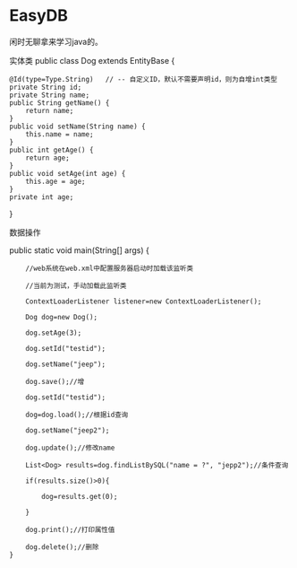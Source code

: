 # EasyDB
闲时无聊拿来学习java的。


实体类
  public class Dog extends EntityBase {
	
	@Id(type=Type.String)   // -- 自定义ID，默认不需要声明id，则为自增int类型
	private String id;
	private String name;
	public String getName() {
		return name;
	}
	public void setName(String name) {
		this.name = name;
	}
	public int getAge() {
		return age;
	}
	public void setAge(int age) {
		this.age = age;
	}
	private int age;
}


数据操作

  public static void main(String[] args) {
  
		//web系统在web.xml中配置服务器启动时加载该监听类
		
		//当前为测试，手动加载此监听类
		
		ContextLoaderListener listener=new ContextLoaderListener();
		
		Dog dog=new Dog();
		
		dog.setAge(3);
		
		dog.setId("testid");
		
		dog.setName("jeep");
		
		dog.save();//增
		
		dog.setId("testid");
		
		dog=dog.load();//根据id查询
		
		dog.setName("jeep2");
		
		dog.update();//修改name
		
		List<Dog> results=dog.findListBySQL("name = ?", "jepp2");//条件查询
		
		if(results.size()>0){
		
			dog=results.get(0);
			
		}
		
		dog.print();//打印属性值
		
		dog.delete();//删除
	}
